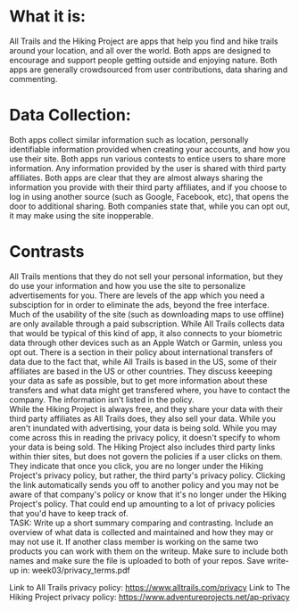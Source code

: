 # What it is:
All Trails and the Hiking Project are apps that help you find and hike trails around your location, and all over the world.  Both apps are designed to encourage and support people getting outside and enjoying nature.  Both apps are generally crowdsourced from user contributions, data sharing and commenting.  
# Data Collection: 
Both apps collect similar information such as location, personally identifiable information provided when creating your accounts, and how you use their site.   Both apps run various contests to entice users to share more information.  Any information provided by the user is shared with third party affiliates.  Both apps are clear that they are almost always sharing the information you provide with their third party affiliates, and if you choose to log in using another source (such as Google, Facebook, etc), that opens the door to additional sharing. Both companies state that, while you can opt out, it may make using the site inopperable.  
# Contrasts
All Trails mentions that they do not sell your personal information, but they do use your information and how you use the site to personalize advertisements for you.  There are levels of the app which you need a subsciption for in order to eliminate the ads, beyond the free interface.  Much of the usability of the site (such as downloading maps to use offline) are only available through a paid subscription.  While All Trails collects data that would be typical of this kind of app, it also connects to your biometric data through other devices such as an Apple Watch or Garmin, unless you opt out. There is a section in their policy about international transfers of data due to the fact that, while All Trails is based in the US, some of their affiliates are based in the US or other countries. They discuss keeeping your data as safe as possible, but to get more information about these transfers and what data might get transfered where, you have to contact the company. The information isn't listed in the policy. 
<br>
While the Hiking Project is always free, and they share your data with their third party affiliates as All Trails does, they also sell your data.  While you aren't inundated with advertising, your data is being sold.  While you may come across this in reading the privacy policy, it doesn't specify to whom your data is being sold. The Hiking Project also includes third party links within thier sites, but does not govern the policies if a user clicks on them.  They indicate that once you click, you are no longer under the Hiking Project's privacy policy, but rather, the third party's privacy policy.  Clicking the link automatically sends you off to another policy and you may not be aware of that company's policy or know that it's no longer under the Hiking Project's policy.  That could end up amounting to a lot of privacy policies that you'd have to keep track of.    
TASK: Write up a short summary comparing and contrasting. Include an overview of what data is collected and maintained and how they may or may not use it.
If another class member is working on the same two products you can work with them on the writeup. Make sure to include both names and make sure the file is uploaded to both of your repos.
Save write-up in: week03/privacy_terms.pdf

Link to All Trails privacy policy: https://www.alltrails.com/privacy
Link to The Hiking Project privacy policy: https://www.adventureprojects.net/ap-privacy
